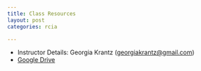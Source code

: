 ```yaml
---
title: Class Resources
layout: post
categories: rcia

---
```

* Instructor Details: Georgia Krantz (georgiakrantz@gmail.com)
* [Google Drive](https://drive.google.com/drive/folders/1f8BIO_TbruTUevjWLsD9oPRnsYxjgPye)

